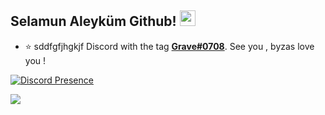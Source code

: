 ## Selamun Aleyküm Github! <img src="https://cdn.discordapp.com/emojis/888711638755188766.png" width="25px">

- ⭐ sddfgfjhgkjf Discord with the tag **[Grave#0708](https://discord.com/users/933462930995941426)**. See you , byzas love you !


 
[![Discord Presence](https://lanyard-profile-readme.vercel.app/api/933462930995941426?theme=dark&bg=18191c&animated=false&hideDiscrim=true&borderRadius=30px)](https://discord.com/users/933462930995941426)

<p align="left">
<a href="https://discord.com/users/933462930995941426" target"blank_"><img src="https://img.shields.io/badge/Discord-355feb?style=for-the-badge&logo=discord&logoColor=white"></a>

